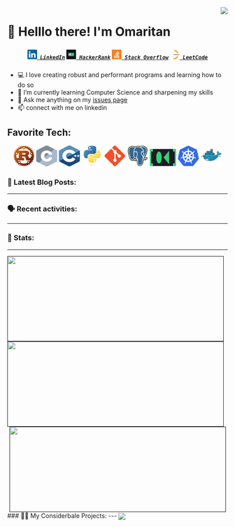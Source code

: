 
<img align="right" src="https://visitor-badge.laobi.icu/badge?page_id=omaritan.omaritan">

# 👋 Helllo there! I'm Omaritan

<h5 align="center">
  <code><a href="https://www.linkedin.com/in/omaritan" title="LinkedIn Profile"><img width="22" src="images/linkedin.svg"> LinkedIn</a></code>
  <code><a href="https://www.hackerrank.com/omaritan" title="HackerRank Profile"><img width="22" src="images/hackerrank.png"> HackerRank</a></code>
  <code><a href="https://stackoverflow.com/users/20751205/omaritan" title="Stack Overflow Profile"><img width="22" src="images/stackoverflow.svg"> Stack Overflow</a></code>
  <code><a href="https://leetcode.com/omaritan" title="LeetCode Profile"><img width="22" src="images/LeetCode.svg"> LeetCode</a></code>
</h5>

- :computer: I love creating robust and performant programs and learning how to do so
- 🌱 I’m currently learning Computer Science and sharpening my skills
- 💬 Ask me anything on my [issues page](https://www.github.com/omaritan/omaritan/issues)
- :mailbox: connect with me on linkedin

## Favorite Tech:

<p align="center">
<code><img title="Rust" src="images/rust-lang.svg" width="48" height="48"></code>
  <code><img title="C" src="images/c.svg" width="48" height="48"></code>
  <code><img title="C++" src="images/cpp.svg" width="48" height="48"></code>
  <code><img title="Python" src="images/python-original.svg" width="48" height="48"></code>
  <code><img title="Git" src="images/git-original.svg" width="48" height="48"></code>
  <code><img title="PostgreSQL" src="images/postgresql.svg" width="48" height="48"></code>
  <code><img title="Systemd" src="images/systemd-dark.svg" width="60" height="40"></code>
  <code><img title="Kubernetes" src="images/kubernetes.svg" width="48" height="48"></code>
    <code><img title="Docker" src="images/docker.svg" width="48" height="48"></code>
</p>

### 📝 Latest Blog Posts:
---

<!-- BLOG-POST-LIST:START -->
<!-- BLOG-POST-LIST:END -->

### 🗣 Recent activities:
---

<!--GITHUB_ACTIVITY:{"rows": 5, "raw": true}-->

### 👀 Stats:
---

<a href="">
  <img align="center" height= "195" width ="495" src ="https://github-readme-stats.vercel.app/api?username=omaritan&show_icons=true&theme=radical" />
</a>
<a href="">
  <img align="center" height= "195" width ="495" src ="https://github-readme-stats.vercel.app/api/top-langs/?username=omaritan&layout=compact&theme=dark" />
</a>
<div align="center">
<a href="">
  <img align="center" height= "195" width ="495" src ="https://streak-stats.demolab.com/?user=omaritan"/>
</a>
</div >
### 👨‍💻 My Considerbale Projects:
---

<a href="">
  <img align="center" src ="https://github-readme-stats.vercel.app/api/pin/?username=omaritan&repo=rusty-cs&theme=react" />
  </a>
<!--<a href="">
  <img align="center" src ="https://github-readme-stats.vercel.app/api/pin/?username=omaritan&repo=rusty-cs&theme=react" />
</a>
-->

<!---
omaritan/omaritan is a ✨ special ✨ repository because its `README.md` (this file) appears on your GitHub profile.
You can click the Preview link to take a look at your changes.
--->